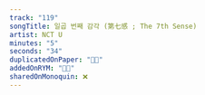 ```yaml
---
track: "119"
songTitle: 일곱 번째 감각 (第七感 ; The 7th Sense)
artist: NCT U
minutes: "5"
seconds: "34"
duplicatedOnPaper: "👍🏻"
addedOnRYM: "👍🏻"
sharedOnMonoquin: ❌
---
```

